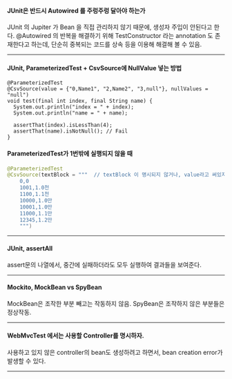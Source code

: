 #### JUnit은 반드시 Autowired 를 주렁주렁 달아야 하는가
JUnit 의 Jupiter 가 Bean 을 직접 관리하지 않기 때문에, 생성자 주입이 안된다고 한다. @Autowired 의 반복을 해결하기 위해 TestConstructor 라는 annotation 도 존재한다고 하는데, 단순히 중복되는 코드를 상속 등을 이용해 해결해 볼 수 있음.

---

#### JUnit, ParameterizedTest + CsvSource에 NullValue 넣는 방법
```
@ParameterizedTest
@CsvSource(value = {"0,Name1", "2,Name2", "3,null"}, nullValues = "null")
void test(final int index, final String name) {
  System.out.println("index = " + index);
  System.out.println("name = " + name);

  assertThat(index).isLessThan(4);
  assertThat(name).isNotNull(); // Fail
}
```


#### ParameterizedTest가 1번밖에 실행되지 않을 때
```java
@ParameterizedTest  
@CsvSource(textBlock = """  // textBlock 이 명시되지 않거나, value라고 써있지 않은지 주의.
    0,0
    1001,1.0천  
    1100,1.1천  
    10000,1.0만  
    10001,1.0만  
    11000,1.1만  
    12345,1.2만  
    """)
```




---

#### JUnit, assertAll  
assert문의 나열에서, 중간에 실패하더라도 모두 실행하여 결과들을 보여준다.  

---  

#### Mockito, MockBean vs SpyBean  
MockBean은 조작한 부분 빼고는 작동하지 않음.
SpyBean은 조작하지 않은 부분들은 정상작동.  

---  

#### WebMvcTest 에서는 사용할 Controller를 명시하자.
사용하고 있지 않은 controller의 bean도 생성하려고 하면서, bean creation error가 발생할 수 있다.

---

